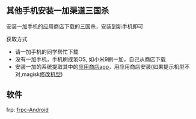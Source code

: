 ## 其他手机安装一加渠道三国杀
安装一加手机的应用商店下载的三国杀，安装到新手机即可

获取方式
* 请一加手机的同学帮忙下载
* 没有一加手机，手机刷成氢OS, 如小米9刷一加，自己从商店下载
* 安装一加的系统提取其中的[应用商店app](https://github.com/cndaqiang/OnePlusApp/releases/tag/appstore)，用应用商店安装(如果提示机型不对,magisk[修改机型](https://github.com/HuaZoffice/Magisk_change-your-phone-model))


## 软件
frp: [frpc-Android](https://github.com/qiuhaotc/frp_android)
